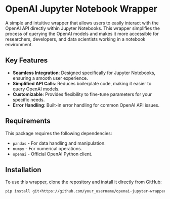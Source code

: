 # OpenAI Jupyter Notebook Wrapper

A simple and intuitive wrapper that allows users to easily interact with the OpenAI API directly within Jupyter Notebooks. This wrapper simplifies the process of querying the OpenAI models and makes it more accessible for researchers, developers, and data scientists working in a notebook environment.

## Key Features

- **Seamless Integration**: Designed specifically for Jupyter Notebooks, ensuring a smooth user experience.
- **Simplified API Calls**: Reduces boilerplate code, making it easier to query OpenAI models.
- **Customizable**: Provides flexibility to fine-tune parameters for your specific needs.
- **Error Handling**: Built-in error handling for common OpenAI API issues.

## Requirements

This package requires the following dependencies:

- `pandas` - For data handling and manipulation.
- `numpy` - For numerical operations.
- `openai` - Official OpenAI Python client.

## Installation

To use this wrapper, clone the repository and install it directly from GitHub:

```bash
pip install git+https://github.com/your_username/openai-jupyter-wrapper.git
